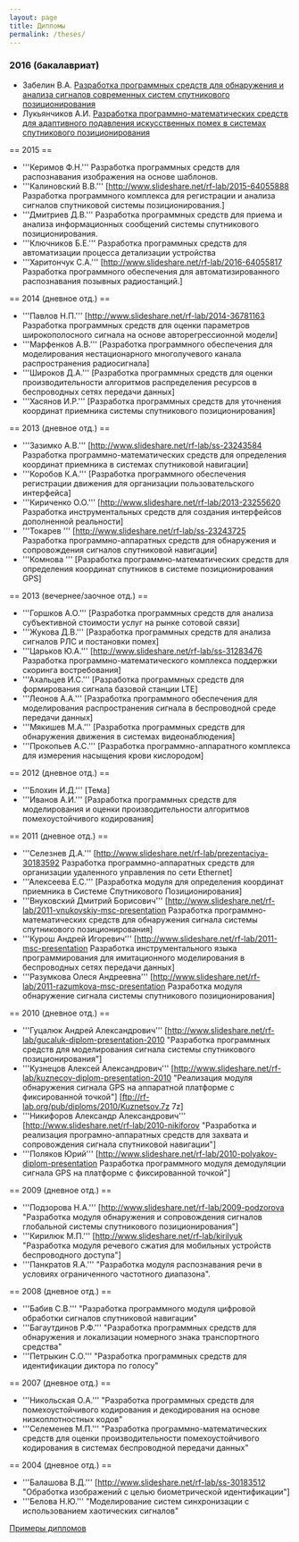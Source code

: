 ```yaml
---
layout: page
title: Дипломы
permalink: /theses/
---
```


### 2016 (бакалавриат)
 * Забелин В.А. [Разработка программных средств для обнаружения и анализа сигналов современных систем спутникового позиционирования](http://www.slideshare.net/rf-lab/ss-63658204)
 * Лукьянчиков А.И. [Разработка программно-математических средств для адаптивного подавления искусственных помех в системах спутникового позиционирования](http://www.slideshare.net/rf-lab/adaptive-suppression-of-artifical-noise-in-the-navigation-systems)

== 2015 ==
 * '''Керимов Ф.Н.''' Разработка программных средств для распознавания изображения на основе шаблонов.
 * '''Калиновский В.В.''' [http://www.slideshare.net/rf-lab/2015-64055888 Разработка программного комплекса для регистрации и анализа сигналов спутниковой системы позиционирования.]
 * '''Дмитриев Д.В.''' Разработка программных средств для приема и анализа информационных сообщений системы спутникового позиционирования.
 * '''Ключников Б.Е.''' Разработка программных средств для автоматизации процесса детализации устройства
 * '''Харитончук С.А.''' [http://www.slideshare.net/rf-lab/2016-64055817 Разработка программного обеспечения для автоматизированного распознавания позывных радиостанций.]

== 2014 (дневное отд.) ==
 * '''Павлов Н.П.''' [http://www.slideshare.net/rf-lab/2014-36781163 Разработка программных средств для оценки параметров широкополосного сигнала на основе авторегрессионной модели]
 * '''Марфенков А.В.''' [Разработка программного обеспечения для моделирования нестационарного многолучевого канала распространения радиосигнала]
 * '''Широков Д.А.''' [Разработка программных средств для оценки производительности алгоритмов распределения ресурсов в беспроводных сетях передачи данных]
 * '''Хасянов И.Р.''' [Разработка программных средств для уточнения координат приемника системы спутникового позиционирования]

== 2013 (дневное отд.) ==
 * '''Зазимко А.В.''' [http://www.slideshare.net/rf-lab/ss-23243584 Разработка программно-математических средств для определения координат приемника в системах спутниковой навигации]
 * '''Коробов К.А.''' [Разработка программного обеспечения регистрации движения для организации пользовательского интерфейса]
 * '''Кириченко О.О.''' [http://www.slideshare.net/rf-lab/2013-23255620 Разработка инструментальных средств для создания интерфейсов дополненной реальности]
 * '''Токарев ''' [http://www.slideshare.net/rf-lab/ss-23243725 Разработка программно-аппаратных средств для обнаружения и сопровождения сигналов спутниковой навигации]
 * '''Комнова ''' [Разработка программно-математических средств для определения координат спутников в системе позиционирования GPS]

== 2013 (вечернее/заочное отд.) ==
 * '''Горшков А.О.''' [Разработка программных средств для анализа субъективной стоимости услуг на рынке сотовой связи]
 * '''Жукова Д.В.''' [Разработка программных средств для анализа сигналов РЛС и постановки помех]
 * '''Царьков Ю.А.''' [http://www.slideshare.net/rf-lab/ss-31283476 Разработка программно-математического комплекса поддержки скоринга востребования]
 * '''Ахальцев И.С.''' [Разработка программных средств для формирования сигнала базовой станции LTE]
 * '''Леонов А.А.''' [Разработка программного обеспечения для моделирования распространения сигнала в беспроводной среде передачи данных]
 * '''Мякишев М.А.''' [Разработка программных средств для обнаружения движения в системах видеонаблюдения]
 * '''Прокопьев А.С.''' [Разработка программно-аппаратного комплекса для измерения насыщения крови кислородом]

== 2012 (дневное отд.) ==
 * '''Блохин И.Д.''' [Тема]
 * '''Иванов А.И.''' [Разработка программных средств для моделирования и оценки производительности алгоритмов помехоустойчивого кодирования]

== 2011 (дневное отд.) ==
 * '''Селезнев Д.А.''' [http://www.slideshare.net/rf-lab/prezentaciya-30183592 Разработка программно-аппаратных средств для организации удаленного управления по сети Ethernet]
 * '''Алексеева Е.С.''' [Разработка модуля для определения координат приемника в Системе Спутникового Позиционирования]
 * '''Внуковский Дмитрий Борисович''' [http://www.slideshare.net/rf-lab/2011-vnukovskiy-msc-presentation Разработка программно-математических средств для обнаружения сигнала системы спутникового позиционирования]
 * '''Курош Андрей Игоревич''' [http://www.slideshare.net/rf-lab/2011-msc-presentation Разработка инструментального языка программирования для имитационного моделирования в беспроводных сетях передачи данных]
 * '''Разумкова Олеся Андреевна''' [http://www.slideshare.net/rf-lab/2011-razumkova-msc-presentation Разработка модуля обнаружение сигнала системы спутникового позиционирования]

== 2010 (дневное отд.) ==
 * '''Гуцалюк Андрей Александрович''' [http://www.slideshare.net/rf-lab/gucaluk-diplom-presentation-2010 "Разработка программных средств для моделирования сигнала системы спутникового позиционирования"]
 * '''Кузнецов Алексей Александрович''' [http://www.slideshare.net/rf-lab/kuznecov-diplom-presentation-2010 "Реализация модуля обнаружения сигнала GPS на аппаратной платформе с фиксированной точкой"] [ftp://rf-lab.org/pub/diploms/2010/Kuznetsov.7z 7z]
 * '''Никифоров Александр Александрович''' [http://www.slideshare.net/rf-lab/2010-nikiforov "Разработка и реализация програмно-аппаратных средств для захвата и сопровождения сигнала спутниковой навигации"]
 * '''Поляков Юрий''' [http://www.slideshare.net/rf-lab/2010-polyakov-diplom-presentation Разработка программного модуля демодуляции сигнала GPS на платформе с фиксированной точкой"]

== 2009 (дневное отд.) ==
 * '''Подзорова Н.А.''' [http://www.slideshare.net/rf-lab/2009-podzorova "Разработка модуля обнаружения и сопровождения сигналов глобальной системы спутникового позиционирования"]
 * '''Кирилюк М.П.''' [http://www.slideshare.net/rf-lab/kirilyuk "Разработка модуля речевого сжатия для мобильных устройств беспроводного доступа"]
 * '''Панкратов Я.А.''' "Разработка модуля распознавания речи в условиях ограниченного частотного диапазона".

== 2008 (дневное отд.) ==
 * '''Бабив С.В.''' "Разработка программного модуля цифровой обработки сигналов спутниковой навигации"
 * '''Багаутдинов Р.Ф.''' "Разработка программных средств для обнаружения и локализации номерного знака транспортного средства"
 * '''Петрыкин С.О.''' "Разработка программных средств для идентификации диктора по голосу"

== 2007 (дневное отд.) ==
 * '''Никольская О.А.''' "Разработка программных средств для помехоустойчивого кодирования и декодирования на основе низкоплотностных кодов"
 * '''Селеменев М.П.''' "Разработка программно-математических средств для оценки производительности помехоустойчивого кодирования в системах беспроводной передачи данных"

== 2004 (дневное отд.) ==
 * '''Балашова В.Д.''' [http://www.slideshare.net/rf-lab/ss-30183512 "Обработка изображений с целью биометрической идентификации"]
 * '''Белова Н.Ю.''' "Моделирование систем синхронизации с использованием хаотических сигналов"


[Примеры дипломов](ftp://rf-lab.org/pub/diploms)